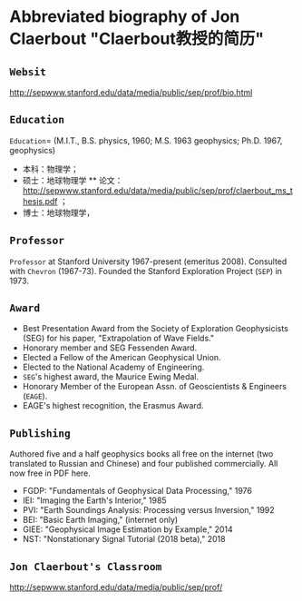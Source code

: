 # Abbreviated biography of Jon Claerbout "Claerbout教授的简历"

## ```Websit```

http://sepwww.stanford.edu/data/media/public/sep/prof/bio.html

## ```Education```

```Education```= (M.I.T., B.S. physics, 1960; M.S. 1963 geophysics; Ph.D. 1967, geophysics) 

* 本科：物理学；
* 硕士：地球物理学
** 论文：http://sepwww.stanford.edu/data/media/public/sep/prof/claerbout_ms_thesis.pdf ；
* 博士：地球物理学，

## ```Professor```

```Professor``` at Stanford University 1967-present (emeritus 2008). Consulted with ```Chevron``` (1967-73). Founded the Stanford Exploration Project (```SEP```) in 1973.

## ```Award```

* Best Presentation Award from the Society of Exploration Geophysicists (SEG) for his paper, "Extrapolation of Wave Fields." 
* Honorary member and SEG Fessenden Award. 
* Elected a Fellow of the American Geophysical Union. 
* Elected to the National Academy of Engineering. 
* ```SEG```'s highest award, the Maurice Ewing Medal. 
* Honorary Member of the European Assn. of Geoscientists & Engineers (```EAGE```). 
* EAGE's highest recognition, the Erasmus Award.

## ```Publishing```

Authored five and a half geophysics books all free on the internet (two translated to Russian and Chinese) and four published commercially. All now free in PDF here. 

* FGDP: "Fundamentals of Geophysical Data Processing," 1976
* IEI: "Imaging the Earth's Interior," 1985
* PVI: "Earth Soundings Analysis: Processing versus Inversion," 1992
* BEI: "Basic Earth Imaging," (internet only)
* GIEE: "Geophysical Image Estimation by Example," 2014
* NST: "Nonstationary Signal Tutorial (2018 beta)," 2018

## ```Jon Claerbout's Classroom```

http://sepwww.stanford.edu/data/media/public/sep/prof/
